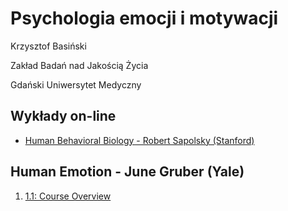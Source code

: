 # Psychologia emocji i motywacji

Krzysztof Basiński

Zakład Badań nad Jakością Życia

Gdański Uniwersytet Medyczny


## Wykłady on-line

- [Human Behavioral Biology - Robert Sapolsky (Stanford)](https://www.youtube.com/playlist?list=PLpXaCv0b7h12LpVunZ361VfCBQSwi_2e8)

## Human Emotion - June Gruber (Yale)

1. [1.1: Course Overview](https://youtu.be/8KFFkNhID4Y)